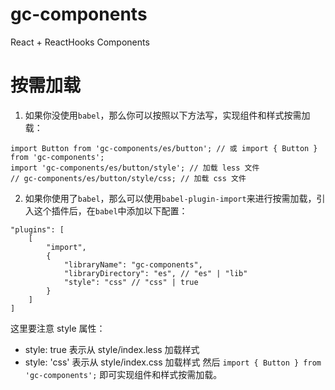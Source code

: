 # gc-components
React + ReactHooks Components

# 按需加载
1. 如果你没使用` babel `，那么你可以按照以下方法写，实现组件和样式按需加载：
```
import Button from 'gc-components/es/button'; // 或 import { Button } from 'gc-components';
import 'gc-components/es/button/style'; // 加载 less 文件
// gc-components/es/button/style/css; // 加载 css 文件
```
2. 如果你使用了` babel `，那么可以使用` babel-plugin-import `来进行按需加载，引入这个插件后，在` babel `中添加以下配置：
```
"plugins": [
    [
        "import",
        {
            "libraryName": "gc-components",
            "libraryDirectory": "es", // "es" | "lib"
            "style": "css" // "css" | true
        }
    ]
]
```
这里要注意 style 属性： 
- style: true 表示从 style/index.less 加载样式 
- style: 'css' 表示从 style/index.css 加载样式 
然后 ` import { Button } from 'gc-components'; ` 即可实现组件和样式按需加载。